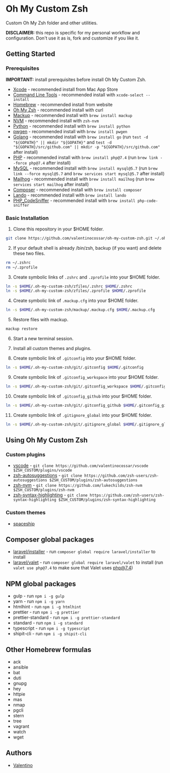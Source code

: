 # Oh My Custom Zsh

Custom Oh My Zsh folder and other utilities.

**DISCLAIMER:** this repo is specific for my personal workflow and configuration. Don't use it as is, fork and customize if you like it.

## Getting Started

### Prerequisites

**IMPORTANT:** install prerequisites before install Oh My Custom Zsh.

- [Xcode](https://developer.apple.com/xcode) - recommended install from Mac App Store
- [Command Line Tools](https://developer.apple.com/xcode/features) - recommended install with `xcode-select --install`
- [Homebrew](https://brew.sh/index_it.html) - recommended install from website
- [Oh My Zsh](https://github.com/robbyrussell/oh-my-zsh) - recommended install with curl
- [Mackup](https://github.com/lra/mackup) - recommended install with `brew install mackup`
- [NVM](https://github.com/creationix/nvm) - recommended install with `zsh-nvm`
- [Python](https://www.python.org) - recommended install with `brew install python`
- [pwgen](https://sourceforge.net/projects/pwgen) - recommended install with `brew install pwgen`
- [Golang](https://golang.org) - recommended install with `brew install go` (run `test -d "${GOPATH}" || mkdir "${GOPATH}"` and `test -d "${GOPATH}/src/github.com" || mkdir -p "${GOPATH}/src/github.com"` after install)
- [PHP](https://www.php.net) - recommended install with `brew install php@7.4` (run `brew link --force php@7.4` after install)
- [MySQL](https://www.mysql.com) - recommended install with `brew install mysql@5.7` (run `brew link --force mysql@5.7` and `brew services start mysql@5.7` after install)
- [Mailhog](https://github.com/mailhog/MailHog) - recommended install with `brew install mailhog` (run `brew services start mailhog` after install)
- [Composer](https://getcomposer.org) - recommended install with `brew install composer`
- [Lando](https://lando.dev) - recommended install with `brew install lando`
- [PHP_CodeSniffer](https://github.com/squizlabs/PHP_CodeSniffer) - recommended install with `brew install php-code-sniffer`

### Basic Installation

1. Clone this repository in your \$HOME folder.

```sh
git clone https://github.com/valentinocossar/oh-my-custom-zsh.git ~/.oh-my-custom-zsh
```

2. If your default shell is already /bin/zsh, backup (if you want) and delete these two files.

```sh
rm ~/.zshrc
rm ~/.zprofile
```

3. Create symbolic links of `.zshrc` and `.zprofile` into your \$HOME folder.

```sh
ln -s $HOME/.oh-my-custom-zsh/zfiles/.zshrc $HOME/.zshrc
ln -s $HOME/.oh-my-custom-zsh/zfiles/.zprofile $HOME/.zprofile
```

4. Create symbolic link of `.mackup.cfg` into your \$HOME folder.

```sh
ln -s $HOME/.oh-my-custom-zsh/mackup/.mackup.cfg $HOME/.mackup.cfg
```

5. Restore files with mackup.

```sh
mackup restore
```

6. Start a new terminal session.

7. Install all custom themes and plugins.

8. Create symbolic link of `.gitconfig` into your \$HOME folder.

```sh
ln -s $HOME/.oh-my-custom-zsh/git/.gitconfig $HOME/.gitconfig
```

9. Create symbolic link of `.gitconfig_workspace` into your \$HOME folder.

```sh
ln -s $HOME/.oh-my-custom-zsh/git/.gitconfig_workspace $HOME/.gitconfig_workspace
```

10. Create symbolic link of `.gitconfig_github` into your \$HOME folder.

```sh
ln -s $HOME/.oh-my-custom-zsh/git/.gitconfig_github $HOME/.gitconfig_github
```

11. Create symbolic link of `.gitignore_global` into your \$HOME folder.

```sh
ln -s $HOME/.oh-my-custom-zsh/git/.gitignore_global $HOME/.gitignore_global
```

## Using Oh My Custom Zsh

### Custom plugins

- [vscode](https://github.com/valentinocossar/vscode) - `git clone https://github.com/valentinocossar/vscode $ZSH_CUSTOM/plugins/vscode`
- [zsh-autosuggestions](https://github.com/zsh-users/zsh-autosuggestions) - `git clone https://github.com/zsh-users/zsh-autosuggestions $ZSH_CUSTOM/plugins/zsh-autosuggestions`
- [zsh-nvm](https://github.com/lukechilds/zsh-nvm) - `git clone https://github.com/lukechilds/zsh-nvm $ZSH_CUSTOM/plugins/zsh-nvm`
- [zsh-syntax-highlighting](https://github.com/zsh-users/zsh-syntax-highlighting) - `git clone https://github.com/zsh-users/zsh-syntax-highlighting $ZSH_CUSTOM/plugins/zsh-syntax-highlighting`

### Custom themes

- [spaceship](https://github.com/denysdovhan/spaceship-zsh-theme)

## Composer global packages

- [laravel/installer](https://laravel.com/docs/8.x/installation) - run `composer global require laravel/installer` to install
- [laravel/valet](https://laravel.com/docs/8.x/valet) - run `composer global require laravel/valet` to install (run `valet use php@7.4` to make sure that Valet uses php@7.4)

## NPM global packages

- gulp - run `npm i -g gulp`
- yarn - run `npm i -g yarn`
- htmlhint - run `npm i -g htmlhint`
- prettier - run `npm i -g prettier`
- prettier-standard - run `npm i -g prettier-standard`
- standard - run `npm i -g standard`
- typescript - run `npm i -g typescript`
- shipit-cli - run `npm i -g shipit-cli`

## Other Homebrew formulas

- ack
- ansible
- bat
- duti
- gnupg
- hey
- httpie
- mas
- nmap
- pgcli
- stern
- tree
- vagrant
- watch
- wget

## Authors

- [Valentino](https://github.com/valentinocossar)
